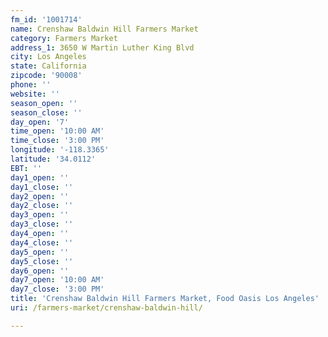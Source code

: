 ```yaml
---
fm_id: '1001714'
name: Crenshaw Baldwin Hill Farmers Market
category: Farmers Market
address_1: 3650 W Martin Luther King Blvd
city: Los Angeles
state: California
zipcode: '90008'
phone: ''
website: ''
season_open: ''
season_close: ''
day_open: '7'
time_open: '10:00 AM'
time_close: '3:00 PM'
longitude: '-118.3365'
latitude: '34.0112'
EBT: ''
day1_open: ''
day1_close: ''
day2_open: ''
day2_close: ''
day3_open: ''
day3_close: ''
day4_open: ''
day4_close: ''
day5_open: ''
day5_close: ''
day6_open: ''
day7_open: '10:00 AM'
day7_close: '3:00 PM'
title: 'Crenshaw Baldwin Hill Farmers Market, Food Oasis Los Angeles'
uri: /farmers-market/crenshaw-baldwin-hill/

---
```

